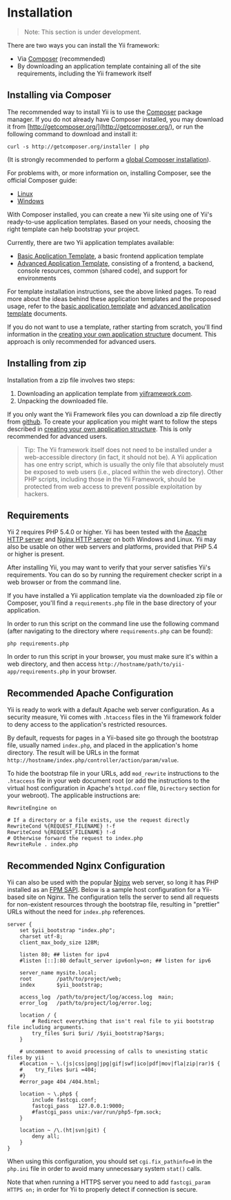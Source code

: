Installation
============

> Note: This section is under development.

There are two ways you can install the Yii framework:

* Via [Composer](http://getcomposer.org/) (recommended)
* By downloading an application template containing all of the site requirements, including the Yii framework itself


Installing via Composer
-----------------------

The recommended way to install Yii is to use the [Composer](http://getcomposer.org/) package manager. If you do not already
have Composer installed, you may download it from [http://getcomposer.org/](http://getcomposer.org/), or run the following command to download and install it:

```
curl -s http://getcomposer.org/installer | php
```

(It is strongly recommended to perform a [global Composer installation](https://getcomposer.org/doc/00-intro.md#globally)).

For problems with, or more information on, installing Composer, see the official Composer guide:

* [Linux](http://getcomposer.org/doc/00-intro.md#installation-nix)
* [Windows](http://getcomposer.org/doc/00-intro.md#installation-windows)

With Composer installed, you can create a new Yii site using one of Yii's ready-to-use application templates. Based on your needs, choosing the right template can help bootstrap your project.

Currently, there are two Yii application templates available:

- [Basic Application Template](https://github.com/yiisoft/yii2-app-basic), a basic frontend application template
- [Advanced Application Template](https://github.com/yiisoft/yii2-app-advanced), consisting of a frontend, a backend, console resources, common (shared code), and support for environments

For template installation instructions, see the above linked pages.
To read more about the ideas behind these application templates and the proposed usage,
refer to the [basic application template](apps-basic.md) and [advanced application template](apps-advanced.md) documents.

If you do not want to use a template, rather starting from scratch, you'll find information in the [creating your own application structure](apps-own.md) document. This approach is only recommended for advanced users.


Installing from zip
-------------------

Installation from a zip file involves two steps:

   1. Downloading an application template from [yiiframework.com](http://www.yiiframework.com/download/).
   2. Unpacking the downloaded file.

If you only want the Yii Framework files you can download a zip file directly from [github](https://github.com/yiisoft/yii2-framework/releases).
To create your application you might want to follow the steps described in [creating your own application structure](apps-own.md).
This is only recommended for advanced users.

> Tip: The Yii framework itself does not need to be installed under a web-accessible directory (in fact, it should not be).
A Yii application has one entry script, which is usually the only file that absolutely must be
exposed to web users (i.e., placed within the web directory). Other PHP scripts, including those
in the Yii Framework, should be protected from web access to prevent possible exploitation by hackers.


Requirements
------------

Yii 2 requires PHP 5.4.0 or higher. Yii has been tested with the [Apache HTTP server](http://httpd.apache.org/) and
[Nginx HTTP server](http://nginx.org/) on both Windows and Linux.
Yii may also be usable on other web servers and platforms, provided that PHP 5.4 or higher is present.

After installing Yii, you may want to verify that your server satisfies
Yii's requirements. You can do so by running the requirement checker
script in a web browser or from the command line.

If you have installed a Yii application template via the downloaded zip file or Composer, you'll find a `requirements.php` file in the
base directory of your application.

In order to run this script on the command line use the following command (after navigating to the directory where `requirements.php` can be found):

```
php requirements.php
```

In order to run this script in your browser, you must make sure it's within a web directory, and then
access `http://hostname/path/to/yii-app/requirements.php` in your browser.


Recommended Apache Configuration
--------------------------------

Yii is ready to work with a default Apache web server configuration. As a security measure, Yii comes with `.htaccess`
files in the Yii framework folder to deny access to the application's restricted resources.

By default, requests for pages in a Yii-based site go through the bootstrap file, usually named `index.php`, and placed
in the application's home directory. The result will be URLs in the format `http://hostname/index.php/controller/action/param/value`.

To hide the bootstrap file in your URLs, add `mod_rewrite` instructions to the `.htaccess` file in your web document root
(or add the instructions to the virtual host configuration in Apache's `httpd.conf` file, `Directory` section for your webroot).
The applicable instructions are:

~~~
RewriteEngine on

# If a directory or a file exists, use the request directly
RewriteCond %{REQUEST_FILENAME} !-f
RewriteCond %{REQUEST_FILENAME} !-d
# Otherwise forward the request to index.php
RewriteRule . index.php
~~~


Recommended Nginx Configuration
-------------------------------

Yii can also be used with the popular [Nginx](http://wiki.nginx.org/) web server, so long it has PHP installed as
an [FPM SAPI](http://php.net/install.fpm). Below is a sample host configuration for a Yii-based site on Nginx.
The configuration tells the server to send all requests for non-existent resources through the bootstrap file,
resulting in "prettier" URLs without the need for `index.php` references.

```
server {
    set $yii_bootstrap "index.php";
    charset utf-8;
    client_max_body_size 128M;

    listen 80; ## listen for ipv4
    #listen [::]:80 default_server ipv6only=on; ## listen for ipv6

    server_name mysite.local;
    root        /path/to/project/web;
    index       $yii_bootstrap;

    access_log  /path/to/project/log/access.log  main;
    error_log   /path/to/project/log/error.log;

    location / {
        # Redirect everything that isn't real file to yii bootstrap file including arguments.
        try_files $uri $uri/ /$yii_bootstrap?$args;
    }

    # uncomment to avoid processing of calls to unexisting static files by yii
    #location ~ \.(js|css|png|jpg|gif|swf|ico|pdf|mov|fla|zip|rar)$ {
    #    try_files $uri =404;
    #}
    #error_page 404 /404.html;

    location ~ \.php$ {
        include fastcgi.conf;
        fastcgi_pass   127.0.0.1:9000;
        #fastcgi_pass unix:/var/run/php5-fpm.sock;
    }

    location ~ /\.(ht|svn|git) {
        deny all;
    }
}
```

When using this configuration, you should set `cgi.fix_pathinfo=0` in the `php.ini` file in order to avoid many unnecessary system `stat()` calls.


Note that when running a HTTPS server you need to add `fastcgi_param HTTPS on;` in order for Yii to properly detect if
connection is secure.
